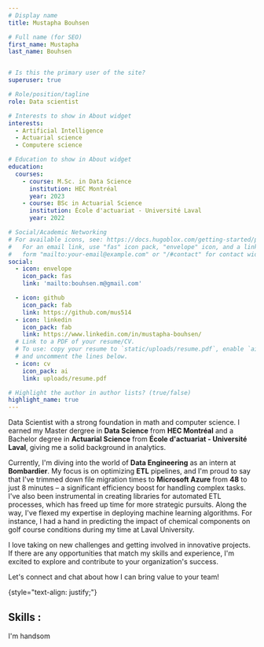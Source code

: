 ```yaml
---
# Display name
title: Mustapha Bouhsen

# Full name (for SEO)
first_name: Mustapha
last_name: Bouhsen


# Is this the primary user of the site?
superuser: true

# Role/position/tagline
role: Data scientist

# Interests to show in About widget
interests:
  - Artificial Intelligence
  - Actuarial science
  - Computere science

# Education to show in About widget
education:
  courses:
    - course: M.Sc. in Data Science
      institution: HEC Montréal
      year: 2023
    - course: BSc in Actuarial Science
      institution: École d'actuariat - Université Laval
      year: 2022

# Social/Academic Networking
# For available icons, see: https://docs.hugoblox.com/getting-started/page-builder/#icons
#   For an email link, use "fas" icon pack, "envelope" icon, and a link in the
#   form "mailto:your-email@example.com" or "/#contact" for contact widget.
social:
  - icon: envelope
    icon_pack: fas
    link: 'mailto:bouhsen.m@gmail.com'

  - icon: github
    icon_pack: fab
    link: https://github.com/mus514
  - icon: linkedin
    icon_pack: fab
    link: https://www.linkedin.com/in/mustapha-bouhsen/
  # Link to a PDF of your resume/CV.
  # To use: copy your resume to `static/uploads/resume.pdf`, enable `ai` icons in `params.yaml`,
  # and uncomment the lines below.
  - icon: cv
    icon_pack: ai
    link: uploads/resume.pdf

# Highlight the author in author lists? (true/false)
highlight_name: true
---
```


Data Scientist with a strong foundation in math and computer science. I earned my Master dergree in **Data Science** from **HEC Montréal** and a Bachelor degree in **Actuarial Science** from **École d'actuariat - Université Laval**, giving me a solid background in analytics.

Currently, I'm diving into the world of **Data Engineering** as an intern at **Bombardier**. My focus is on optimizing **ETL** pipelines, and I'm proud to say that I've trimmed down file migration times to **Microsoft Azure** from **48** to just 8 minutes – a significant efficiency boost for handling complex tasks. I've also been instrumental in creating libraries for automated ETL processes, which has freed up time for more strategic pursuits. Along the way, I've flexed my expertise in deploying machine learning algorithms. For instance, I had a hand in predicting the impact of chemical components on golf course conditions during my time at Laval University.

I love taking on new challenges and getting involved in innovative projects. If there are any opportunities that match my skills and experience, I'm excited to explore and contribute to your organization's success.

Let's connect and chat about how I can bring value to your team!

{style="text-align: justify;"}


## Skills :

I'm handsom 